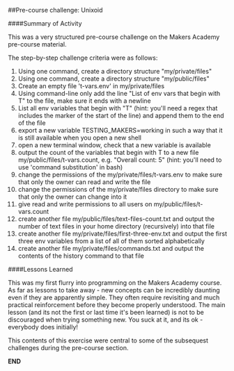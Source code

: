 ##Pre-course challenge: Unixoid

####Summary of Activity 
    
This was a very structured pre-course challenge on the Makers Academy pre-course material.
     
The step-by-step challenge criteria were as follows: 
   
1. Using one command, create a directory structure "my/private/files"
2. Using one command, create a directory structure "my/public/files"
3. Create an empty file 't-vars.env' in my/private/files
4. Using command-line only add the line "List of env vars that begin with T" to the file, make sure it ends with a newline
5. List all env variables that begin with "T" (hint: you'll need a regex that includes the marker of the start of the line) and append them to the end of the file
6. export a new variable TESTING_MAKERS=working in such a way that it is still available when you open a new shell
7. open a new terminal window, check that a new variable is available
8. output the count of the variables that begin with T to a new file my/public/files/t-vars.count, e.g. "Overall count: 5" (hint: you'll need to use 'command substitution' in bash)
9. change the permissions of the my/private/files/t-vars.env to make sure that only the owner can read and write the file
10. change the permissions of the my/private/files directory to make sure that only the owner can change into it
11. give read and write permissions to all users on my/public/files/t-vars.count
12. create another file my/public/files/text-files-count.txt and output the number of text files in your home directory (recursively) into that file
13. create another file my/private/files/first-three-env.txt and output the first three env variables from a list of all of them sorted alphabetically
14. create another file my/private/files/commands.txt and output the contents of the history command to that file
    
####Lessons Learned     
   
This was my first flurry into programming on the Makers Academy course. As far as lessons to take away - new concepts can be incredibly daunting even if they are apparently simple. They often require revisiting and much practical reinforcement before they become properly understood. The main lesson (and its not the first or last time it's been learned) is not to be discouraged when trying something new. You suck at it, and its ok - everybody does initially! 
   
This contents of this exercise were central to some of the subsequest challenges during the pre-course section. 

**END**
